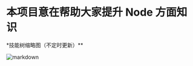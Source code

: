 # 本项目意在帮助大家提升 Node 方面知识

\*技能树缩略图（不定时更新）\*\*

![markdown](http://assets.processon.com/chart_image/5d5b647de4b0869fa41aa469.png "markdown")
